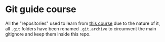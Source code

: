 # Git guide course

All the "repositories" used to learn from [this course](https://www.udemy.com/course/git-and-github-complete-guide)
due to the nature of it, all `.git` folders have been renamed `.git.archive` to circumvent the main gitignore and keep them inside this repo.